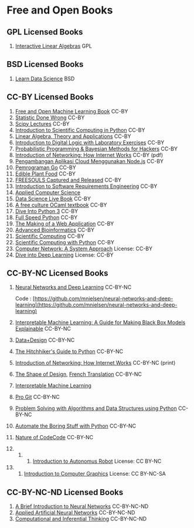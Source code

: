 # Free and Open Books

## GPL Licensed Books

1. [Interactive Linear Algebras](https://textbooks.math.gatech.edu/ila/index.html) GPL

## BSD Licensed Books

1. [Learn Data Science](https://github.com/nborwankar/LearnDataScience) BSD

## CC-BY Licensed Books

1. [Free and Open Machine Learning Book](https://freeandopenmachinelearning.readthedocs.io/en/latest/#) CC-BY
2. [Statistic Done Wrong](https://www.statisticsdonewrong.com/) CC-BY
3. [Scipy Lectures](http://scipy-lectures.org/) CC-BY
4. [Introduction to Scientific Computing in Python](https://github.com/jrjohansson/scientific-python-lectures) CC-BY
5. [Linear Algebra, Theory and Applications](https://www.textbookequity.org/linear-algebra-theory-and-applications/) CC-BY
6. [Introduction to Digital Logic with Laboratory Exercises](https://www.freetechbooks.com/introduction-to-digital-logic-with-laboratory-exercises-t1318.html) CC-BY
7. [Probabilistic Programming & Bayesian Methods for Hackers](http://camdavidsonpilon.github.io/Probabilistic-Programming-and-Bayesian-Methods-for-Hackers/) CC-BY
8. [Introduction of Networking: How Internet Works](http://www.net-intro.com/) CC-BY \(pdf\)
9. [Pengambangan Aplikasi Cloud Menggunakan Node.js](https://github.com/bpdp/buku-cloud-nodejs) CC-BY
10. [Pemrograman Go](https://github.com/wi-rg/buku--go-cloud) CC-BY
11. [Edible Plant Food](https://github.com/projeduc/edible-plants-book) CC-BY
12. [FREESOULS Captured and Released](https://github.com/freesouls-cc/freesouls.cc) CC-BY
13. [Introduction to Software Requirements Engineering](https://github.com/lunduniversity/reqeng-book) CC-BY
14. [Applied Computer Science](https://github.com/wjholden/Applied-Computer-Science)
15. [Data Science Live Book](https://github.com/pablo14/data-science-live-book) CC-BY
16. [A free culture OCaml textbook](https://ocaml-book.baturin.org/) CC-BY
17. [Dive Into Python 3](https://diveintopython3.net/) CC-BY
18. [Full Speed Python](https://github.com/joaoventura/full-speed-python/releases/) CC-BY
19. [The Making of a Web Application](https://odinuv.cz/) CC-BY
20. [Advanced Bioinformatics](https://github.com/ThorntonLab/ComputerSkills4GradStudents) CC-BY
21. [Scientific Computing](https://www.math.ust.hk/~machas/scientific-computing.pdf) CC-BY
22. [Scientific Computing with Python](https://github.com/jrjohansson/scientific-python-lectures) CC-BY
23. [Computer Network: A System Approach](https://www.systemsapproach.org/book.html) License: CC-BY
24. [Dive into Deep Learning](http://d2l.ai/) License: CC-BY

## CC-BY-NC Licensed Books

1. [Neural Networks and Deep Learning](http://neuralnetworksanddeeplearning.com/) CC-BY-NC

   Code : [https://github.com/mnielsen/neural-networks-and-deep-learning](https://github.com/mnielsen/neural-networks-and-deep-learning)

2. [Interpretable Machine Learning: A Guide for Making Black Box Models Explainable](https://christophm.github.io/interpretable-ml-book/) CC-BY-NC
3. [Data+Design](https://github.com/infoactive/data-design/) CC-BY-NC
4. [The Hitchhiker's Guide to Python](https://docs.python-guide.org/) CC-BY-NC
5. [Introduction of Networking: How Internet Works](http://www.net-intro.com/) CC-BY-NC \(print\)
6. [The Shape of Design](https://shapeofdesignbook.com/), [French Translation](https://github.com/eric-brechemier/the-shape-of-design-french-translation) CC-BY-NC
7. [Interpretable Machine Learning](https://christophm.github.io/interpretable-ml-book/)
8. [Pro Git](https://git-scm.com/book/en/v2) CC-BY-NC
9. [Problem Solving with Algorithms and Data Structures using Python](https://runestone.academy/runestone/books/published/pythonds/index.html) CC-BY-NC
10. [Automate the Boring Stuff with Python](https://automatetheboringstuff.com/) CC-BY-NC
11. [Nature of Code](https://natureofcode.com/book/)[Code](https://github.com/nature-of-code) CC-BY-NC
12. 1. 1. [Introduction to Autonomus Robot](https://github.com/correll/Introduction-to-Autonomous-Robots) License: CC BY-NC
13. 1. [Introduction to Computer Graphics](http://math.hws.edu/graphicsbook/) License: CC BY-NC-SA

## CC-BY-NC-ND Licensed Books

1. [A Brief Introduction to Neural Networks](http://www.dkriesel.com/en/science/neural_networks) CC-BY-NC-ND
2. [Applied Artificial Neural Networks](https://www.mdpi.com/books/pdfview/book/236) CC-BY-NC-ND
3. [Computational and Inferential Thinking](https://www.inferentialthinking.com/chapters/intro) CC-BY-NC-ND

